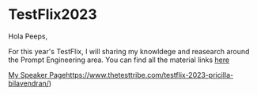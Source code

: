 # TestFlix2023

Hola Peeps,

For this year's TestFlix, I will sharing my knowldege and reasearch around the Prompt Engineering area. You can find all the material links [here](https://github.com/Pricilla09/TestFlix2023/blob/main/Resources)

[My Speaker Page](https://www.thetesttribe.com/testflix-2023-pricilla-bilavendran/)https://www.thetesttribe.com/testflix-2023-pricilla-bilavendran/)
